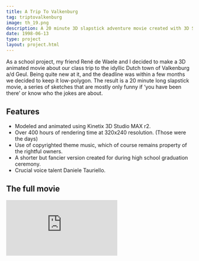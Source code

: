 ```yaml
---
title: A Trip To Valkenburg
tag: triptovalkenburg
image: th_19.png
description: A 20 minute 3D slapstick adventure movie created with 3D Studio v4 and with the help of two classmates. It retells the tale of our school outing to the pastoral village of Valkenburg. Considering it to be our first steps into 3D modelling and with the limited time and resources (none), it was quite a feat.
date: 1998-06-13
type: project
layout: project.html
---
```


As a school project, my friend René de Waele and I decided to make a 3D animated movie about our class trip to the idyllic Dutch town of Valkenburg a/d Geul. Being quite new at it, and the deadline was within a few months we decided to keep it low-polygon. The result is a 20 minute long slapstick movie, a series of sketches that are mostly only funny if ‘you have been there’ or know who the jokes are about.

## Features
 * Modeled and animated using Kinetix 3D Studio MAX r2.
 * Over 400 hours of rendering time at 320x240 resolution. (Those were the days)
 * Use of copyrighted theme music, which of course remains property of the rightful owners.
 * A shorter but fancier version created for during high school graduation ceremony.
 * Crucial voice talent Daniele Tauriello.

## The full movie

<div class="embed-container"><iframe src="https://www.youtube.com/embed/m24rRilkfus" frameborder="0" allowfullscreen></iframe></div>
